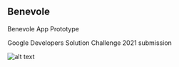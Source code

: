 ## Benevole
Benevole App Prototype 

Google Developers Solution Challenge 2021 submission

![alt text](https://github.com/chinmaychahar/benevole/blob/main/image.jpg?raw=true)

